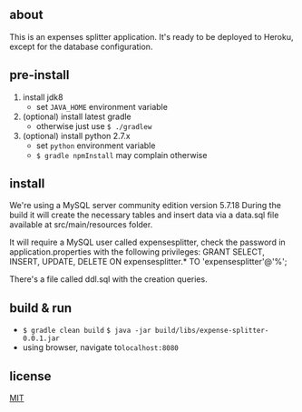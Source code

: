 ## about

This is an expenses splitter application.
It's ready to be deployed to Heroku, except for the database configuration.

## pre-install

1. install jdk8
    - set `JAVA_HOME` environment variable
1. (optional) install latest gradle
    - otherwise just use `$ ./gradlew`
1. (optional) install python 2.7.x
    - set `python` environment variable
    - `$ gradle npmInstall` may complain otherwise

## install

We're using a MySQL server community edition version 5.7.18
During the build it will create the necessary tables and insert data
via a data.sql file available at src/main/resources folder.

It will require a MySQL user called expensesplitter, check the password in application.properties
with the following privileges:
GRANT SELECT, INSERT, UPDATE, DELETE ON expensesplitter.* TO 'expensesplitter'@'%';

There's a file called ddl.sql with the creation queries.

## build & run

* `$ gradle clean build`
  `$ java -jar build/libs/expense-splitter-0.0.1.jar`  
* using browser, navigate to`localhost:8080`

## license
[MIT](/LICENSE)
